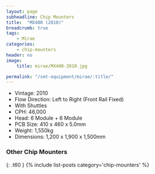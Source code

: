 ```yaml
---
layout: page
subheadline: Chip Mounters
title:  "MX400 (2010)"
breadcrumb: true
tags:
    - Mirae
categories:
    - chip-mounters
header: no
image:
    title: mirae/MX400-2010.jpg

permalink: "/smt-equipment/mirae/:title/"
---
```


- Vintage: 2010
- Flow Direction: Left to Right (Front Rail Fixed)
- With Shuttles
- CPH: 46,000
- Head: 6 Module + 6 Module
- PCB Size: 410 x 460 x 5.0mm
- Weight: 1,550kg
- Dimensions: 1,200 x 1,900 x 1,500mm

### Other Chip Mounters ###
{: .t60 }
{% include list-posts category='chip-mounters' %}
